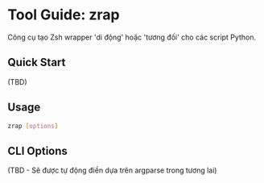# Tool Guide: zrap

Công cụ tạo Zsh wrapper 'di động' hoặc 'tương đối' cho các script Python.

## Quick Start

(TBD)

## Usage

```sh
zrap [options]
```

## CLI Options
(TBD - Sẽ được tự động điền dựa trên argparse trong tương lai)